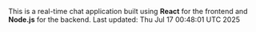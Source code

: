 This is a real-time chat application built using **React** for the frontend and **Node.js** for the backend.
Last updated: Thu Jul 17 00:48:01 UTC 2025
